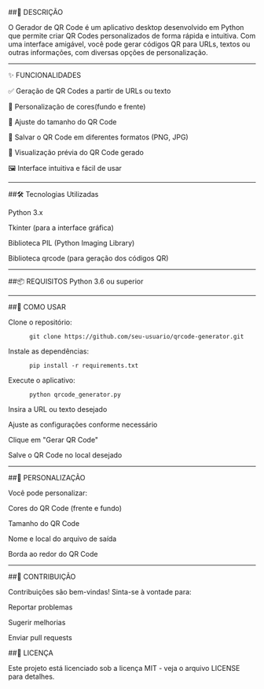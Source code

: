 ##📌 DESCRIÇÃO
        
   O Gerador de QR Code é um aplicativo desktop desenvolvido em Python que permite criar QR Codes personalizados de forma rápida e intuitiva. Com uma                interface amigável, você pode gerar códigos QR para URLs, textos ou outras informações, com diversas opções de personalização.
        
---

✨ FUNCIONALIDADES
  
   ✅ Geração de QR Codes a partir de URLs ou texto
  
   🎨 Personalização de cores(fundo e frente)

   📏 Ajuste do tamanho do QR Code

   📁 Salvar o QR Code em diferentes formatos (PNG, JPG)

   👀 Visualização prévia do QR Code gerado

   🖼️ Interface intuitiva e fácil de usar

---

##🛠️ Tecnologias Utilizadas
  
   Python 3.x
   
   Tkinter (para a interface gráfica)

   Biblioteca PIL (Python Imaging Library)

   Biblioteca qrcode (para geração dos códigos QR)

---

##📦 REQUISITOS
    Python 3.6 ou superior

---

##🚀 COMO USAR

  Clone o repositório:
  
          
          git clone https://github.com/seu-usuario/qrcode-generator.git
          
  Instale as dependências:
          
          pip install -r requirements.txt
   Execute o aplicativo:
   
          python qrcode_generator.py
          
   Insira a URL ou texto desejado

   Ajuste as configurações conforme necessário

   Clique em "Gerar QR Code"

   Salve o QR Code no local desejado

---

##🎨 PERSONALIZAÇÃO

   Você pode personalizar:
        
   Cores do QR Code (frente e fundo)
        
   Tamanho do QR Code
        
   Nome e local do arquivo de saída
        
   Borda ao redor do QR Code

---

##🤝 CONTRIBUIÇÃO

   Contribuições são bem-vindas! Sinta-se à vontade para:
   
   Reportar problemas

   Sugerir melhorias

   Enviar pull requests

##📄 LICENÇA
    
   Este projeto está licenciado sob a licença MIT - veja o arquivo LICENSE para detalhes.
